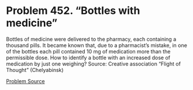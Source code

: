 # Problem 452. “Bottles with medicine”

Bottles of medicine were delivered to the pharmacy, each containing a thousand pills. It became known that, due to a pharmacist’s mistake, in one of the bottles each pill contained 10 mg of medication more than the permissible dose. How to identify a bottle with an increased dose of medication by just one weighing? Source: Creative association “Flight of Thought” (Chelyabinsk)

[Problem Source](https://www.trizland.ru/tasks/5191/)